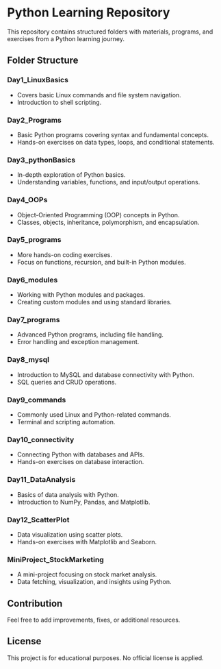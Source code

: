 # Python Learning Repository

This repository contains structured folders with materials, programs, and exercises from a Python learning journey.

## Folder Structure

### **Day1_LinuxBasics**
- Covers basic Linux commands and file system navigation.
- Introduction to shell scripting.

### **Day2_Programs**
- Basic Python programs covering syntax and fundamental concepts.
- Hands-on exercises on data types, loops, and conditional statements.

### **Day3_pythonBasics**
- In-depth exploration of Python basics.
- Understanding variables, functions, and input/output operations.

### **Day4_OOPs**
- Object-Oriented Programming (OOP) concepts in Python.
- Classes, objects, inheritance, polymorphism, and encapsulation.

### **Day5_programs**
- More hands-on coding exercises.
- Focus on functions, recursion, and built-in Python modules.

### **Day6_modules**
- Working with Python modules and packages.
- Creating custom modules and using standard libraries.

### **Day7_programs**
- Advanced Python programs, including file handling.
- Error handling and exception management.

### **Day8_mysql**
- Introduction to MySQL and database connectivity with Python.
- SQL queries and CRUD operations.

### **Day9_commands**
- Commonly used Linux and Python-related commands.
- Terminal and scripting automation.

### **Day10_connectivity**
- Connecting Python with databases and APIs.
- Hands-on exercises on database interaction.

### **Day11_DataAnalysis**
- Basics of data analysis with Python.
- Introduction to NumPy, Pandas, and Matplotlib.

### **Day12_ScatterPlot**
- Data visualization using scatter plots.
- Hands-on exercises with Matplotlib and Seaborn.

### **MiniProject_StockMarketing**
- A mini-project focusing on stock market analysis.
- Data fetching, visualization, and insights using Python.

## Contribution
Feel free to add improvements, fixes, or additional resources.

## License
This project is for educational purposes. No official license is applied.
